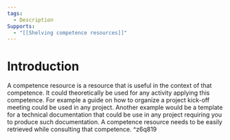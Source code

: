 ```yaml
---
tags:
  - Description
Supports:
  - "[[Shelving competence resources]]"
---
```

# Introduction 

A competence resource is a resource that is useful in the context of that competence. It could theoretically be used for any activity applying this competence.
For example a guide on how to organize a project kick-off meeting could be used in any project. 
Another example would be a template for a technical documentation that could be use in any project requiring you to produce such documentation. 
A competence resource needs to be easily retrieved while consulting that competence. ^z6q819
